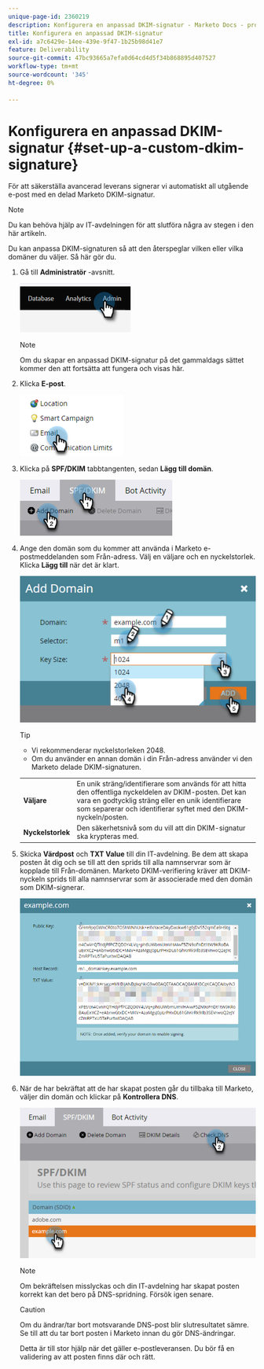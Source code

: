 ```yaml
---
unique-page-id: 2360219
description: Konfigurera en anpassad DKIM-signatur - Marketo Docs - produktdokumentation
title: Konfigurera en anpassad DKIM-signatur
exl-id: a7c6429e-14ee-439e-9f47-1b25b98d41e7
feature: Deliverability
source-git-commit: 47bc93665a7efa0d64cd4d5f34b868895d407527
workflow-type: tm+mt
source-wordcount: '345'
ht-degree: 0%

---
```


# Konfigurera en anpassad DKIM-signatur {#set-up-a-custom-dkim-signature}

För att säkerställa avancerad leverans signerar vi automatiskt all utgående e-post med en delad Marketo DKIM-signatur.

>[!NOTE]
>
>Du kan behöva hjälp av IT-avdelningen för att slutföra några av stegen i den här artikeln.

Du kan anpassa DKIM-signaturen så att den återspeglar vilken eller vilka domäner du väljer. Så här gör du.

1. Gå till **Administratör** -avsnitt.

   ![](assets/set-up-a-custom-dkim-signature-1.png)

   >[!NOTE]
   >
   >Om du skapar en anpassad DKIM-signatur på det gammaldags sättet kommer den att fortsätta att fungera och visas här.

1. Klicka **E-post**.

   ![](assets/set-up-a-custom-dkim-signature-2.png)

1. Klicka på **SPF/DKIM** tabbtangenten, sedan **Lägg till domän**.

   ![](assets/set-up-a-custom-dkim-signature-3.png)

1. Ange den domän som du kommer att använda i Marketo e-postmeddelanden som Från-adress. Välj en väljare och en nyckelstorlek. Klicka **Lägg till** när det är klart.

   ![](assets/set-up-a-custom-dkim-signature-4.png)

   >[!TIP]
   >
   >* Vi rekommenderar nyckelstorleken 2048.
   >* Om du använder en annan domän i din Från-adress använder vi den Marketo delade DKIM-signaturen.

   <table> 
   <tr>
   <td width="20%"><b>Väljare</b></td>
   <td>En unik sträng/identifierare som används för att hitta den offentliga nyckeldelen av DKIM-posten. Det kan vara en godtycklig sträng eller en unik identifierare som separerar och identifierar syftet med den DKIM-nyckeln/posten.</td>
   </tr>
   <tr> 
   <td width="20%"><b>Nyckelstorlek</b></td>
   <td>Den säkerhetsnivå som du vill att din DKIM-signatur ska krypteras med.</td>
   </tr>
   </tbody>
   </table>

   <p>

1. Skicka **Värdpost** och **TXT Value** till din IT-avdelning. Be dem att skapa posten åt dig och se till att den sprids till alla namnservrar som är kopplade till Från-domänen. Marketo DKIM-verifiering kräver att DKIM-nyckeln sprids till alla namnservrar som är associerade med den domän som DKIM-signerar.

   ![](assets/set-up-a-custom-dkim-signature-5.png)

1. När de har bekräftat att de har skapat posten går du tillbaka till Marketo, väljer din domän och klickar på **Kontrollera DNS**.

   ![](assets/set-up-a-custom-dkim-signature-6.png)

   >[!NOTE]
   >
   >Om bekräftelsen misslyckas och din IT-avdelning har skapat posten korrekt kan det bero på DNS-spridning. Försök igen senare.

   >[!CAUTION]
   >
   >Om du ändrar/tar bort motsvarande DNS-post blir slutresultatet sämre. Se till att du tar bort posten i Marketo innan du gör DNS-ändringar.

   Detta är till stor hjälp när det gäller e-postleveransen. Du bör få en validering av att posten finns där och rätt.
